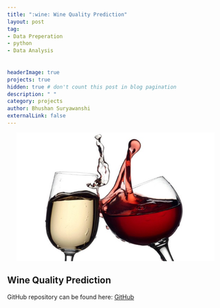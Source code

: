 ```yaml
---
title: ":wine: Wine Quality Prediction"
layout: post
tag: 
- Data Preperation 
- python
- Data Analysis


headerImage: true
projects: true
hidden: true # don't count this post in blog pagination
description: " "
category: projects
author: Bhushan Suryawanshi 
externalLink: false
---
```


<p align="center">
  <img width="460" height="300" src="/assets/images/wine_quality.jpg">
</p>


## Wine Quality Prediction

GitHub repository can be found here: [GitHub](https://github.com/BhushanGitHub/bhushanGitHub.github.io)  
